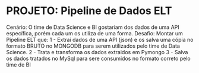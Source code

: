 # PROJETO: Pipeline de Dados ELT

Cenário: O time de Data Science e BI gostariam dos dados de uma API específica, porém cada um os utiliza de uma forma.
Desafio: Montar um Pipeline ELT que:
  1 - Extrai dados de uma API (json) e os salva uma cópia no formato BRUTO no MONGODB para serem utilizados pelo time de Data Science.
  2 - Trata e transforma os dados extraidos em Pymongo
  3 - Salva os dados tratados no MySql para sere consumidos no formato correto pelo time de BI
